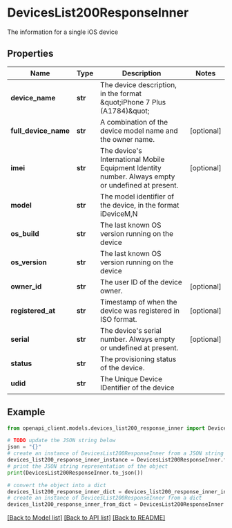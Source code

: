 # DevicesList200ResponseInner

The information for a single iOS device

## Properties

Name | Type | Description | Notes
------------ | ------------- | ------------- | -------------
**device_name** | **str** | The device description, in the format \&quot;iPhone 7 Plus (A1784)\&quot; | 
**full_device_name** | **str** | A combination of the device model name and the owner name. | [optional] 
**imei** | **str** | The device&#39;s International Mobile Equipment Identity number. Always empty or undefined at present. | [optional] 
**model** | **str** | The model identifier of the device, in the format iDeviceM,N | 
**os_build** | **str** | The last known OS version running on the device | 
**os_version** | **str** | The last known OS version running on the device | 
**owner_id** | **str** | The user ID of the device owner. | [optional] 
**registered_at** | **str** | Timestamp of when the device was registered in ISO format. | [optional] 
**serial** | **str** | The device&#39;s serial number. Always empty or undefined at present. | [optional] 
**status** | **str** | The provisioning status of the device. | 
**udid** | **str** | The Unique Device IDentifier of the device | 

## Example

```python
from openapi_client.models.devices_list200_response_inner import DevicesList200ResponseInner

# TODO update the JSON string below
json = "{}"
# create an instance of DevicesList200ResponseInner from a JSON string
devices_list200_response_inner_instance = DevicesList200ResponseInner.from_json(json)
# print the JSON string representation of the object
print(DevicesList200ResponseInner.to_json())

# convert the object into a dict
devices_list200_response_inner_dict = devices_list200_response_inner_instance.to_dict()
# create an instance of DevicesList200ResponseInner from a dict
devices_list200_response_inner_from_dict = DevicesList200ResponseInner.from_dict(devices_list200_response_inner_dict)
```
[[Back to Model list]](../README.md#documentation-for-models) [[Back to API list]](../README.md#documentation-for-api-endpoints) [[Back to README]](../README.md)


